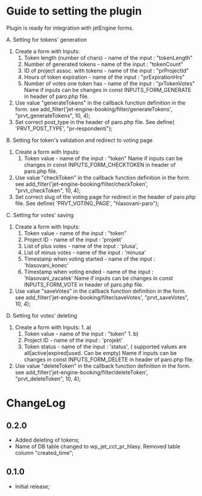 # Guide to setting the plugin
Plugin is ready for integration with jetEngine forms.

A. Setting for tokens' generation
  1. Create a form with Inputs:
      1. Token length (number of chars)   - name of the input : "tokenLength"
      2. Number of generated tokens       - name of the input : "tokenCount"
      3. ID of project assoc. with tokens - name of the input : "prProjectId"
      4. Hours of token expiration        - name of the input : "prExpirationHrs"
      5. Number of votes one token has    - name of the input : "prTokenVotes"
      Name if inputs can be changes in const INPUTS_FORM_GENERATE in header of paro.php file.
  2. Use value "generateTokens" in the callback function definition in the form.
      see add_filter('jet-engine-booking/filter/generateTokens', "prvt_generateTokens", 10, 4);
  3. Set correct post_type in the header of paro.php file.
      See define( 'PRVT_POST_TYPE',  "pr-respondenti");

B. Setting for token's validation and redirect to voting page
  1. Create a form with Inputs:
      1. Token value   - name of the input : "token"
      Name if inputs can be changes in const INPUTS_FORM_CHECKTOKEN in header of paro.php file.
  2. Use value "checkToken" in the callback function definition in the form.
      see add_filter('jet-engine-booking/filter/checkToken', "prvt_checkToken", 10, 4);
  3. Set correct slug of the voting page for redirect in the header of paro.php file.
      See define( 'PRVT_VOTING_PAGE', "hlasovani-paro");

C. Setting for votes' saving
  1. Create a form with Inputs:
      1. Token value  - name of the input : "token"
      2. Project ID   - name of the input : 'projekt'
      3. List of plus votes  - name of the input : 'plusa',
      4. List of minus votes - name of the input : 'minusa'
      5. Timestamp when voting started - name of the input : 'hlasovani_konec'
      6. Timestamp when voting ended   - name of the input : 'hlasovani_zacatek'
      Name if inputs can be changes in const INPUTS_FORM_VOTE in header of paro.php file.
  2. Use value "saveVotes" in the callback function definition in the form.
      see   add_filter('jet-engine-booking/filter/saveVotes', "prvt_saveVotes", 10, 4);

D. Setting for votes' deleting
  1. Create a form with Inputs:
    1. a)
      1. Token value  - name of the input : "token"
    1. b)
      1. Project ID  - name of the input : 'projekt'
      2. Token status - name of the input : 'status', ( supported values are all|active|expired|used. Can be empty)
      Name if inputs can be changes in const INPUTS_FORM_DELETE in header of paro.php file.
  2. Use value "deleteToken" in the callback function definition in the form.
      see   add_filter('jet-engine-booking/filter/deleteToken', "prvt_deleteToken", 10, 4);


# ChangeLog
## 0.2.0
* Added deleting of tokens;
* Name of DB table changed to wp_jet_cct_pr_hlasy. Removed table column "created_time";


## 0.1.0

* Initial release;

